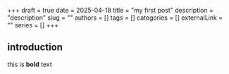 +++
draft = true
date = 2025-04-18
title = "my first post"
description = "description"
slug = ""
authors = []
tags = []
categories = []
externalLink = ""
series = []
+++
## introduction

this is **bold** text
